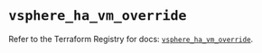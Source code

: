 # `vsphere_ha_vm_override`

Refer to the Terraform Registry for docs: [`vsphere_ha_vm_override`](https://registry.terraform.io/providers/vmware/vsphere/2.14.2/docs/resources/ha_vm_override).
